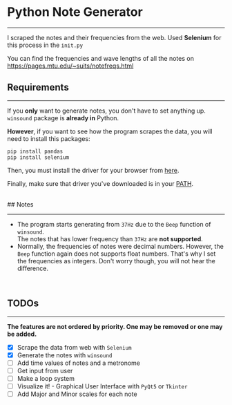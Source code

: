 # Python Note Generator

<hr>

I scraped the notes and their frequencies from the web.
Used **Selenium** for this process in the `init.py`

You can find the frequencies and wave lengths of all the notes on
https://pages.mtu.edu/~suits/notefreqs.html
<br>
## Requirements
<hr>

If you **only** want to generate notes, you don't have to set anything up.
`winsound` package is **already in** Python.

**However**, if you want to see how the program scrapes the data, you will need to install this packages:

```
pip install pandas
pip install selenium
```
Then, you must install the driver for your browser from [here](https://selenium-python.readthedocs.io/installation.html#drivers).

Finally, make sure that driver you've downloaded is in your [PATH](https://gist.github.com/nex3/c395b2f8fd4b02068be37c961301caa7).

<br>
## Notes
<hr>

- The program starts generating from `37Hz` due to the `Beep` function of `winsound`. <br> The notes that has lower frequency than `37Hz` are **not supported**.
  <br>
- Normally, the frequencies of notes were decimal numbers. However, the `Beep` function again does not supports float numbers. That's why I set the frequencies as integers. Don't worry though, you will not hear the difference.

<br>

## TODOs
<hr>

  **The features are not ordered by priority. One may be removed or one may be added.**
- [x] Scrape the data from web with `Selenium`
- [x] Generate the notes with `winsound`
- [ ] Add time values of notes and a metronome
- [ ] Get input from user
- [ ] Make a loop system
- [ ] Visualize it! - Graphical User Interface with `PyQt5` or `Tkinter`
- [ ] Add Major and Minor scales for each note
